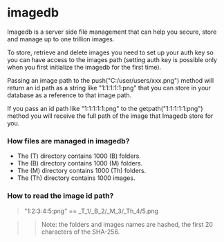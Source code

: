 # imagedb

Imagedb is a server side file management that can help you secure, store and manage up to one trillion images.

To store, retrieve and delete images you need to set up your auth key so you can have access to the images path (setting auth key is possible only when you first initialize the imagedb for the first time).

Passing an image path to the push("C:/user/users/xxx.png") method will return an id path as a string like "1:1:1:1:1:png" that you can store in your database as a reference to that image path.

If you pass an id path like "1:1:1:1:1:png" to the getpath("1:1:1:1:1:png") method you will receive the full path of the image that Imagedb store for you.

### How files are managed in imagedb?

- The (T) directory contains 1000 (B) folders.
- The (B) directory contains 1000 (M) folders.
- The (M) directory contains 1000 (Th) folders.
- The (Th) directory contains 1000 images.

### How to read the image id path?

> "1:2:3:4:5:png" == _T_1/_B_2/_M_3/_Th_4/5.png

>> Note: the folders and images names are hashed, the first 20 characters of the SHA-256.
